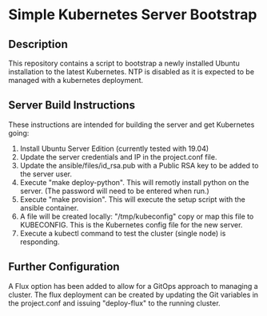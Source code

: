 # Simple Kubernetes Server Bootstrap

## Description
This repository contains a script to bootstrap a newly installed Ubuntu installation to the latest Kubernetes. NTP is disabled as it is expected to be managed with a kubernetes deployment.

## Server Build Instructions
These instructions are intended for building the server and get Kubernetes going:

1. Install Ubuntu Server Edition (currently tested with 19.04)
2. Update the server credentials and IP in the project.conf file.
3. Update the ansible/files/id_rsa.pub with a Public RSA key to be added to the server user.
4. Execute "make deploy-python". This will remotly install python on the server. (The password will need to be entered when run.)
5. Execute "make provision". This will execute the setup script with the ansible container.
6. A file will be created locally: "/tmp/kubeconfig" copy or map this file to KUBECONFIG. This is the Kubernetes config file for the new server.
7. Execute a kubectl command to test the cluster (single node) is responding.

## Further Configuration
A Flux option has been added to allow for a GitOps approach to managing a cluster. The flux deployment can be created by updating the Git variables in the project.conf and issuing "deploy-flux" to the running cluster.

